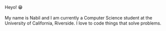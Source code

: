 Heyo! 😁 
<br/><br/>
My name is Nabil and I am currently a Computer Science student at the University of California, Riverside. I love to code things that solve problems.
